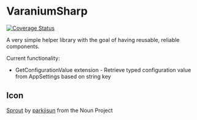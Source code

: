 # VaraniumSharp

[![Coverage Status](https://coveralls.io/repos/github/NinetailLabs/VaraniumSharp/badge.svg?branch=master)](https://coveralls.io/github/NinetailLabs/VaraniumSharp?branch=master)

A very simple helper library with the goal of having reusable, reliable components.


Current functionality:
- GetConfigurationValue extension - Retrieve typed configuration value from AppSettings based on string key 

## Icon
[Sprout](https://thenounproject.com/term/sprout/607325/) by [parkjisun](https://thenounproject.com/naripuru/) from the Noun Project